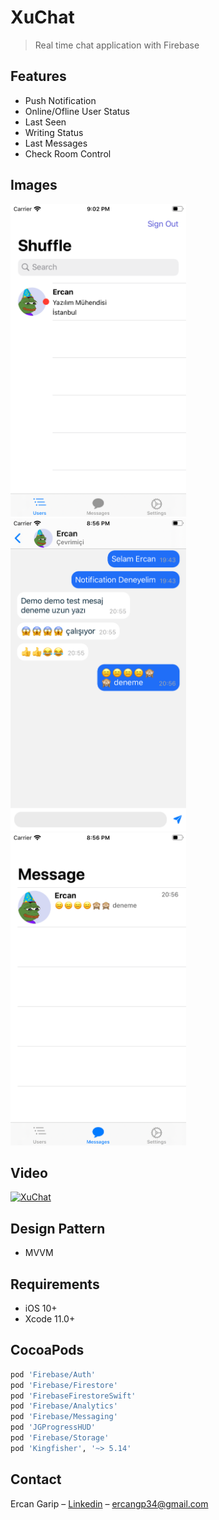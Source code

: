 # XuChat
> Real time chat application with Firebase

## Features

- Push Notification
- Online/Ofline User Status
- Last Seen
- Writing Status
- Last Messages
- Check Room Control

## Images

<img height = 500 width = full src="images/shuffle.png">  <img height = 500 width = full src="images/chatting.png">     <img height = 500 width = full src="images/messages.png">

## Video
[![XuChat](https://i.hizliresim.com/zu72GL.png)](https://www.youtube.com/watch?v=QrcmAHae_BA)


## Design Pattern
- MVVM


## Requirements

- iOS 10+
- Xcode 11.0+


## CocoaPods

```ruby
pod 'Firebase/Auth'
pod 'Firebase/Firestore'
pod 'FirebaseFirestoreSwift'
pod 'Firebase/Analytics'
pod 'Firebase/Messaging'
pod 'JGProgressHUD'
pod 'Firebase/Storage'
pod 'Kingfisher', '~> 5.14'
```

## Contact

Ercan Garip – [Linkedin](https://www.linkedin.com/in/ercangarip/) – ercangp34@gmail.com
